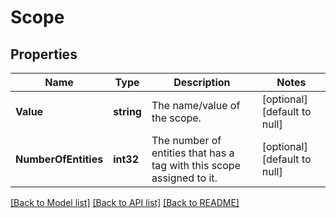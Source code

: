 # Scope

## Properties
Name | Type | Description | Notes
------------ | ------------- | ------------- | -------------
**Value** | **string** | The name/value of the scope. | [optional] [default to null]
**NumberOfEntities** | **int32** | The number of entities that has a tag with this scope assigned to it. | [optional] [default to null]

[[Back to Model list]](../README.md#documentation-for-models) [[Back to API list]](../README.md#documentation-for-api-endpoints) [[Back to README]](../README.md)


